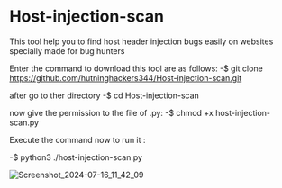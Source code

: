 # Host-injection-scan
This tool help you to find host header injection bugs easily on websites specially made for bug hunters 

Enter the command to download this tool are as follows:
-$ git clone https://github.com/hutninghackers344/Host-injection-scan.git

after go to ther directory 
-$ cd Host-injection-scan

now give the permission to the file of .py:
-$ chmod +x host-injection-scan.py

Execute the command now to run it :

-$ python3 ./host-injection-scan.py  


![Screenshot_2024-07-16_11_42_09](https://github.com/user-attachments/assets/9f90b443-c70b-44c8-b927-f6c118bb3644)
